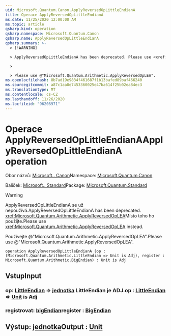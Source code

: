 ```yaml
---
uid: Microsoft.Quantum.Canon.ApplyReversedOpLittleEndianA
title: Operace ApplyReversedOpLittleEndianA
ms.date: 11/25/2020 12:00:00 AM
ms.topic: article
qsharp.kind: operation
qsharp.namespace: Microsoft.Quantum.Canon
qsharp.name: ApplyReversedOpLittleEndianA
qsharp.summary: >-
  > [!WARNING]

  > ApplyReversedOpLittleEndianA has been deprecated. Please use <xref:Microsoft.Quantum.Arithmetic.ApplyReversedOpLEA> instead.

  >

  > Please use @"Microsoft.Quantum.Arithmetic.ApplyReversedOpLEA".
ms.openlocfilehash: 8b7ad19e9834f461687f1b13bafed89baf466240
ms.sourcegitcommit: a87c1aa8e7453360025e47ba614f25b02ea84ec3
ms.translationtype: MT
ms.contentlocale: cs-CZ
ms.lasthandoff: 11/26/2020
ms.locfileid: "96208971"
---
```

# <a name="applyreversedoplittleendiana-operation"></a><span data-ttu-id="20e30-102">Operace ApplyReversedOpLittleEndianA</span><span class="sxs-lookup"><span data-stu-id="20e30-102">ApplyReversedOpLittleEndianA operation</span></span>

<span data-ttu-id="20e30-103">Obor názvů: [Microsoft.. Canon](xref:Microsoft.Quantum.Canon)</span><span class="sxs-lookup"><span data-stu-id="20e30-103">Namespace: [Microsoft.Quantum.Canon](xref:Microsoft.Quantum.Canon)</span></span>

<span data-ttu-id="20e30-104">Balíček: [Microsoft.. Standard](https://nuget.org/packages/Microsoft.Quantum.Standard)</span><span class="sxs-lookup"><span data-stu-id="20e30-104">Package: [Microsoft.Quantum.Standard](https://nuget.org/packages/Microsoft.Quantum.Standard)</span></span>


> [!WARNING]
> <span data-ttu-id="20e30-105">ApplyReversedOpLittleEndianA se už nepoužívá.</span><span class="sxs-lookup"><span data-stu-id="20e30-105">ApplyReversedOpLittleEndianA has been deprecated.</span></span> <span data-ttu-id="20e30-106"><xref:Microsoft.Quantum.Arithmetic.ApplyReversedOpLEA>Místo toho ho použijte.</span><span class="sxs-lookup"><span data-stu-id="20e30-106">Please use <xref:Microsoft.Quantum.Arithmetic.ApplyReversedOpLEA> instead.</span></span>
>
> <span data-ttu-id="20e30-107">Používejte @"Microsoft.Quantum.Arithmetic.ApplyReversedOpLEA".</span><span class="sxs-lookup"><span data-stu-id="20e30-107">Please use @"Microsoft.Quantum.Arithmetic.ApplyReversedOpLEA".</span></span>



```qsharp
operation ApplyReversedOpLittleEndianA (op : (Microsoft.Quantum.Arithmetic.LittleEndian => Unit is Adj), register : Microsoft.Quantum.Arithmetic.BigEndian) : Unit is Adj
```


## <a name="input"></a><span data-ttu-id="20e30-108">Vstup</span><span class="sxs-lookup"><span data-stu-id="20e30-108">Input</span></span>

### <a name="op--littleendian--unit--is-adj"></a><span data-ttu-id="20e30-109">op: [LittleEndian](xref:Microsoft.Quantum.Arithmetic.LittleEndian) => [jednotka](xref:microsoft.quantum.lang-ref.unit) LittleEndian je ADJ.</span><span class="sxs-lookup"><span data-stu-id="20e30-109">op : [LittleEndian](xref:Microsoft.Quantum.Arithmetic.LittleEndian) => [Unit](xref:microsoft.quantum.lang-ref.unit)  is Adj</span></span>




### <a name="register--bigendian"></a><span data-ttu-id="20e30-110">registrovat: [bigEndian](xref:Microsoft.Quantum.Arithmetic.BigEndian)</span><span class="sxs-lookup"><span data-stu-id="20e30-110">register : [BigEndian](xref:Microsoft.Quantum.Arithmetic.BigEndian)</span></span>





## <a name="output--unit"></a><span data-ttu-id="20e30-111">Výstup: [jednotka](xref:microsoft.quantum.lang-ref.unit)</span><span class="sxs-lookup"><span data-stu-id="20e30-111">Output : [Unit](xref:microsoft.quantum.lang-ref.unit)</span></span>

